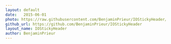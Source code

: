 ```yaml
---
layout: default
date:   2015-06-01
photo: https://raw.githubusercontent.com/BenjaminPrieur/IOStickyHeader/master/Example/exemple.png
github_url: https://github.com/BenjaminPrieur/IOStickyHeader
layout_name: IOStickyHeader
author: BenjaminPrieur
---
```

